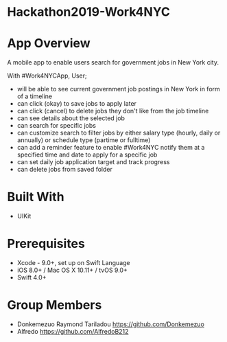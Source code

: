 # Hackathon2019-Work4NYC

# App Overview
A mobile app to enable users search for government jobs in New York city.


With #Work4NYCApp, User;
-  will be able to see current government job postings in New York in form of a timeline
-  can click (okay) to save jobs to apply later
-  can click (cancel) to delete jobs they don't like from the job timeline
- can see details about the selected job
-  can search for specific jobs 
-  can customize search to filter jobs by either salary type (hourly, daily or annually) or schedule type (partime or fulltime)
- can add a reminder feature to enable #Work4NYC notify them at a specified time and date to apply for a specific job
- can set daily job application target and track progress
- can delete jobs from saved folder

# Built With
- UIKit

# Prerequisites
- Xcode - 9.0+, set up on Swift Language
- iOS 8.0+ / Mac OS X 10.11+ / tvOS 9.0+
- Swift 4.0+

# Group Members
- Donkemezuo Raymond Tariladou https://github.com/Donkemezuo
- Alfredo https://github.com/AlfredoB212

